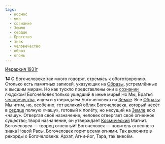 ```yaml
---
tags:
  - космос
  - мир
  - сознание
  - Земля
  - сердце
  - Братство
  - знак
  - человечество
  - образ
  - огонь
---
```


[Иерархия 1931г](https://127.0.0.1:4002/agni/1931)

___14___
О Богочеловеке так много говорят, стремясь к обоготворению. Столько есть памятных записей, указующих на [Образы](../../../tags/#образ), устремлённые к высшим мирам. Но как тускло представлены они в [сознании](../../../tags/#сознание) людском! Богочеловек только ушедший в иные миры! Но Мы, Братья [человечества](../../../tags/#человечество), ищем и утверждаем Богочеловека на [Земле](../../../tags/#Земля). Все [Образы](../../../tags/#образ) Мы чтим, но, особенно, тот великий облик Богочеловека, который несёт в [сердце](../../../tags/#сердце) полную «чашу», готовый к полёту, но несущий на [Земле](../../../tags/#Земля) всю «чашу». Отвергая своё назначение, человек отвергает своё огненное существо; творя назначение, он утверждает [Космический](../../../tags/#космос) Магнит. Богочеловек — творец огненный! Богочеловек — носитель огненного знака Новой Расы. Богочеловек горит всеми огнями. Так включите в рекорды о Богочеловеке: Архат, Агни-йог, Тара, так внесём.   

